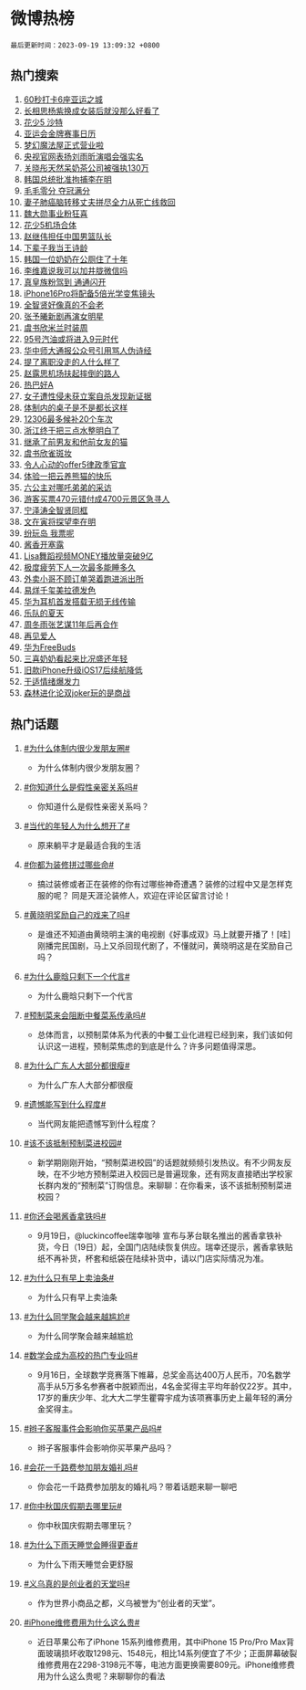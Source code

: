 # 微博热榜

`最后更新时间：2023-09-19 13:09:32 +0800`

## 热门搜索

1. [60秒打卡6座亚运之城](https://m.weibo.cn/search?containerid=100103type%3D1%26t%3D10%26q%3D%2360%E7%A7%92%E6%89%93%E5%8D%A16%E5%BA%A7%E4%BA%9A%E8%BF%90%E4%B9%8B%E5%9F%8E%23&stream_entry_id=51&isnewpage=1&extparam=seat%3D1%26q%3D%252360%25E7%25A7%2592%25E6%2589%2593%25E5%258D%25A16%25E5%25BA%25A7%25E4%25BA%259A%25E8%25BF%2590%25E4%25B9%258B%25E5%259F%258E%2523%26filter_type%3Drealtimehot%26cate%3D10103%26pos%3D0%26dgr%3D0%26stream_entry_id%3D51%26c_type%3D51%26display_time%3D1695100171%26pre_seqid%3D1695100171022027378107)
1. [长相思杨紫换成女装后就没那么好看了](https://m.weibo.cn/search?containerid=100103type%3D1%26t%3D10%26q%3D%E9%95%BF%E7%9B%B8%E6%80%9D%E6%9D%A8%E7%B4%AB%E6%8D%A2%E6%88%90%E5%A5%B3%E8%A3%85%E5%90%8E%E5%B0%B1%E6%B2%A1%E9%82%A3%E4%B9%88%E5%A5%BD%E7%9C%8B%E4%BA%86&stream_entry_id=31&isnewpage=1&extparam=seat%3D1%26band_rank%3D1%26stream_entry_id%3D31%26c_type%3D31%26q%3D%25E9%2595%25BF%25E7%259B%25B8%25E6%2580%259D%25E6%259D%25A8%25E7%25B4%25AB%25E6%258D%25A2%25E6%2588%2590%25E5%25A5%25B3%25E8%25A3%2585%25E5%2590%258E%25E5%25B0%25B1%25E6%25B2%25A1%25E9%2582%25A3%25E4%25B9%2588%25E5%25A5%25BD%25E7%259C%258B%25E4%25BA%2586%26filter_type%3Drealtimehot%26realpos%3D1%26pos%3D0%26dgr%3D0%26cate%3D5001%26flag%3D1%26lcate%3D5001%26display_time%3D1695100171%26pre_seqid%3D1695100171022027378107)
1. [花少5 沙特](https://m.weibo.cn/search?containerid=100103type%3D1%26t%3D10%26q%3D%E8%8A%B1%E5%B0%915+%E6%B2%99%E7%89%B9&stream_entry_id=31&isnewpage=1&extparam=seat%3D1%26band_rank%3D2%26stream_entry_id%3D31%26c_type%3D31%26q%3D%25E8%258A%25B1%25E5%25B0%25915%2520%25E6%25B2%2599%25E7%2589%25B9%26filter_type%3Drealtimehot%26realpos%3D2%26pos%3D1%26dgr%3D0%26cate%3D5001%26flag%3D1%26lcate%3D5001%26display_time%3D1695100171%26pre_seqid%3D1695100171022027378107)
1. [亚运会金牌赛事日历](https://m.weibo.cn/search?containerid=100103type%3D1%26t%3D10%26q%3D%23%E4%BA%9A%E8%BF%90%E4%BC%9A%E9%87%91%E7%89%8C%E8%B5%9B%E4%BA%8B%E6%97%A5%E5%8E%86%23&stream_entry_id=31&isnewpage=1&extparam=seat%3D1%26band_rank%3D3%26stream_entry_id%3D31%26c_type%3D31%26q%3D%2523%25E4%25BA%259A%25E8%25BF%2590%25E4%25BC%259A%25E9%2587%2591%25E7%2589%258C%25E8%25B5%259B%25E4%25BA%258B%25E6%2597%25A5%25E5%258E%2586%2523%26filter_type%3Drealtimehot%26realpos%3D3%26pos%3D2%26dgr%3D0%26cate%3D5001%26flag%3D1%26lcate%3D5001%26display_time%3D1695100171%26pre_seqid%3D1695100171022027378107)
1. [梦幻魔法屋正式营业啦](https://m.weibo.cn/search?containerid=100103type%3D1%26t%3D10%26q%3D%23%E6%A2%A6%E5%B9%BB%E9%AD%94%E6%B3%95%E5%B1%8B%E6%AD%A3%E5%BC%8F%E8%90%A5%E4%B8%9A%E5%95%A6%23&stream_entry_id=31&isnewpage=1&extparam=seat%3D1%26topic_ad%3D1%26band_rank%3D4%26stream_entry_id%3D31%26c_type%3D31%26is_ad_pos%3D1%26filter_type%3Drealtimehot%26cate%3D5001%26pos%3D3%26dgr%3D0%26adid%3D202867%26q%3D%2523%25E6%25A2%25A6%25E5%25B9%25BB%25E9%25AD%2594%25E6%25B3%2595%25E5%25B1%258B%25E6%25AD%25A3%25E5%25BC%258F%25E8%2590%25A5%25E4%25B8%259A%25E5%2595%25A6%2523%26lcate%3D5001%26display_time%3D1695100171%26pre_seqid%3D1695100171022027378107)
1. [央视官网表扬刘雨昕演唱会强实名](https://m.weibo.cn/search?containerid=100103type%3D1%26t%3D10%26q%3D%23%E5%A4%AE%E8%A7%86%E5%AE%98%E7%BD%91%E8%A1%A8%E6%89%AC%E5%88%98%E9%9B%A8%E6%98%95%E6%BC%94%E5%94%B1%E4%BC%9A%E5%BC%BA%E5%AE%9E%E5%90%8D%23&stream_entry_id=31&isnewpage=1&extparam=seat%3D1%26band_rank%3D4%26stream_entry_id%3D31%26c_type%3D31%26q%3D%2523%25E5%25A4%25AE%25E8%25A7%2586%25E5%25AE%2598%25E7%25BD%2591%25E8%25A1%25A8%25E6%2589%25AC%25E5%2588%2598%25E9%259B%25A8%25E6%2598%2595%25E6%25BC%2594%25E5%2594%25B1%25E4%25BC%259A%25E5%25BC%25BA%25E5%25AE%259E%25E5%2590%258D%2523%26filter_type%3Drealtimehot%26realpos%3D4%26pos%3D4%26dgr%3D0%26cate%3D5001%26flag%3D2%26lcate%3D5001%26display_time%3D1695100171%26pre_seqid%3D1695100171022027378107)
1. [关晓彤天然呆奶茶公司被强执130万](https://m.weibo.cn/search?containerid=100103type%3D1%26t%3D10%26q%3D%23%E5%85%B3%E6%99%93%E5%BD%A4%E5%A4%A9%E7%84%B6%E5%91%86%E5%A5%B6%E8%8C%B6%E5%85%AC%E5%8F%B8%E8%A2%AB%E5%BC%BA%E6%89%A7130%E4%B8%87%23&stream_entry_id=31&isnewpage=1&extparam=seat%3D1%26band_rank%3D5%26stream_entry_id%3D31%26c_type%3D31%26q%3D%2523%25E5%2585%25B3%25E6%2599%2593%25E5%25BD%25A4%25E5%25A4%25A9%25E7%2584%25B6%25E5%2591%2586%25E5%25A5%25B6%25E8%258C%25B6%25E5%2585%25AC%25E5%258F%25B8%25E8%25A2%25AB%25E5%25BC%25BA%25E6%2589%25A7130%25E4%25B8%2587%2523%26filter_type%3Drealtimehot%26realpos%3D5%26pos%3D5%26dgr%3D0%26cate%3D5001%26flag%3D1%26lcate%3D5001%26display_time%3D1695100171%26pre_seqid%3D1695100171022027378107)
1. [韩国总统批准拘捕李在明](https://m.weibo.cn/search?containerid=100103type%3D1%26t%3D10%26q%3D%23%E9%9F%A9%E5%9B%BD%E6%80%BB%E7%BB%9F%E6%89%B9%E5%87%86%E6%8B%98%E6%8D%95%E6%9D%8E%E5%9C%A8%E6%98%8E%23&stream_entry_id=31&isnewpage=1&extparam=seat%3D1%26band_rank%3D6%26stream_entry_id%3D31%26c_type%3D31%26q%3D%2523%25E9%259F%25A9%25E5%259B%25BD%25E6%2580%25BB%25E7%25BB%259F%25E6%2589%25B9%25E5%2587%2586%25E6%258B%2598%25E6%258D%2595%25E6%259D%258E%25E5%259C%25A8%25E6%2598%258E%2523%26filter_type%3Drealtimehot%26realpos%3D6%26pos%3D6%26dgr%3D0%26cate%3D5001%26flag%3D16%26lcate%3D5001%26display_time%3D1695100171%26pre_seqid%3D1695100171022027378107)
1. [毛毛零分 夺冠满分](https://m.weibo.cn/search?containerid=100103type%3D1%26t%3D10%26q%3D%23%E6%AF%9B%E6%AF%9B%E9%9B%B6%E5%88%86+%E5%A4%BA%E5%86%A0%E6%BB%A1%E5%88%86%23&stream_entry_id=31&isnewpage=1&extparam=seat%3D1%26topic_ad%3D1%26band_rank%3D7%26stream_entry_id%3D31%26c_type%3D31%26is_ad_pos%3D1%26filter_type%3Drealtimehot%26cate%3D5001%26pos%3D7%26dgr%3D0%26adid%3D204135%26q%3D%2523%25E6%25AF%259B%25E6%25AF%259B%25E9%259B%25B6%25E5%2588%2586%2520%25E5%25A4%25BA%25E5%2586%25A0%25E6%25BB%25A1%25E5%2588%2586%2523%26lcate%3D5001%26display_time%3D1695100171%26pre_seqid%3D1695100171022027378107)
1. [妻子肺癌脑转移丈夫拼尽全力从死亡线救回](https://m.weibo.cn/search?containerid=100103type%3D1%26t%3D10%26q%3D%23%E5%A6%BB%E5%AD%90%E8%82%BA%E7%99%8C%E8%84%91%E8%BD%AC%E7%A7%BB%E4%B8%88%E5%A4%AB%E6%8B%BC%E5%B0%BD%E5%85%A8%E5%8A%9B%E4%BB%8E%E6%AD%BB%E4%BA%A1%E7%BA%BF%E6%95%91%E5%9B%9E%23&stream_entry_id=31&isnewpage=1&extparam=seat%3D1%26band_rank%3D7%26stream_entry_id%3D31%26c_type%3D31%26q%3D%2523%25E5%25A6%25BB%25E5%25AD%2590%25E8%2582%25BA%25E7%2599%258C%25E8%2584%2591%25E8%25BD%25AC%25E7%25A7%25BB%25E4%25B8%2588%25E5%25A4%25AB%25E6%258B%25BC%25E5%25B0%25BD%25E5%2585%25A8%25E5%258A%259B%25E4%25BB%258E%25E6%25AD%25BB%25E4%25BA%25A1%25E7%25BA%25BF%25E6%2595%2591%25E5%259B%259E%2523%26filter_type%3Drealtimehot%26realpos%3D7%26pos%3D8%26dgr%3D0%26cate%3D5001%26flag%3D32768%26lcate%3D5001%26display_time%3D1695100171%26pre_seqid%3D1695100171022027378107)
1. [魏大勋事业粉狂喜](https://m.weibo.cn/search?containerid=100103type%3D1%26t%3D10%26q%3D%23%E9%AD%8F%E5%A4%A7%E5%8B%8B%E4%BA%8B%E4%B8%9A%E7%B2%89%E7%8B%82%E5%96%9C%23&stream_entry_id=31&isnewpage=1&extparam=seat%3D1%26band_rank%3D8%26stream_entry_id%3D31%26c_type%3D31%26q%3D%2523%25E9%25AD%258F%25E5%25A4%25A7%25E5%258B%258B%25E4%25BA%258B%25E4%25B8%259A%25E7%25B2%2589%25E7%258B%2582%25E5%2596%259C%2523%26filter_type%3Drealtimehot%26realpos%3D8%26pos%3D9%26dgr%3D0%26cate%3D5001%26flag%3D1%26lcate%3D5001%26display_time%3D1695100171%26pre_seqid%3D1695100171022027378107)
1. [花少5机场合体](https://m.weibo.cn/search?containerid=100103type%3D1%26t%3D10%26q%3D%23%E8%8A%B1%E5%B0%915%E6%9C%BA%E5%9C%BA%E5%90%88%E4%BD%93%23&stream_entry_id=31&isnewpage=1&extparam=seat%3D1%26band_rank%3D9%26stream_entry_id%3D31%26c_type%3D31%26q%3D%2523%25E8%258A%25B1%25E5%25B0%25915%25E6%259C%25BA%25E5%259C%25BA%25E5%2590%2588%25E4%25BD%2593%2523%26filter_type%3Drealtimehot%26realpos%3D9%26pos%3D10%26dgr%3D0%26cate%3D5001%26flag%3D2%26lcate%3D5001%26display_time%3D1695100171%26pre_seqid%3D1695100171022027378107)
1. [赵继伟担任中国男篮队长](https://m.weibo.cn/search?containerid=100103type%3D1%26t%3D10%26q%3D%23%E8%B5%B5%E7%BB%A7%E4%BC%9F%E6%8B%85%E4%BB%BB%E4%B8%AD%E5%9B%BD%E7%94%B7%E7%AF%AE%E9%98%9F%E9%95%BF%23&stream_entry_id=31&isnewpage=1&extparam=seat%3D1%26band_rank%3D10%26stream_entry_id%3D31%26c_type%3D31%26q%3D%2523%25E8%25B5%25B5%25E7%25BB%25A7%25E4%25BC%259F%25E6%258B%2585%25E4%25BB%25BB%25E4%25B8%25AD%25E5%259B%25BD%25E7%2594%25B7%25E7%25AF%25AE%25E9%2598%259F%25E9%2595%25BF%2523%26filter_type%3Drealtimehot%26realpos%3D10%26pos%3D11%26dgr%3D0%26cate%3D5001%26flag%3D1%26lcate%3D5001%26display_time%3D1695100171%26pre_seqid%3D1695100171022027378107)
1. [下辈子我当王诗龄](https://m.weibo.cn/search?containerid=100103type%3D1%26t%3D10%26q%3D%23%E4%B8%8B%E8%BE%88%E5%AD%90%E6%88%91%E5%BD%93%E7%8E%8B%E8%AF%97%E9%BE%84%23&stream_entry_id=31&isnewpage=1&extparam=seat%3D1%26band_rank%3D11%26stream_entry_id%3D31%26c_type%3D31%26q%3D%2523%25E4%25B8%258B%25E8%25BE%2588%25E5%25AD%2590%25E6%2588%2591%25E5%25BD%2593%25E7%258E%258B%25E8%25AF%2597%25E9%25BE%2584%2523%26filter_type%3Drealtimehot%26realpos%3D11%26pos%3D12%26dgr%3D0%26cate%3D5001%26flag%3D0%26lcate%3D5001%26display_time%3D1695100171%26pre_seqid%3D1695100171022027378107)
1. [韩国一位奶奶在公厕住了十年](https://m.weibo.cn/search?containerid=100103type%3D1%26t%3D10%26q%3D%E9%9F%A9%E5%9B%BD%E4%B8%80%E4%BD%8D%E5%A5%B6%E5%A5%B6%E5%9C%A8%E5%85%AC%E5%8E%95%E4%BD%8F%E4%BA%86%E5%8D%81%E5%B9%B4&stream_entry_id=31&isnewpage=1&extparam=seat%3D1%26band_rank%3D12%26stream_entry_id%3D31%26c_type%3D31%26q%3D%25E9%259F%25A9%25E5%259B%25BD%25E4%25B8%2580%25E4%25BD%258D%25E5%25A5%25B6%25E5%25A5%25B6%25E5%259C%25A8%25E5%2585%25AC%25E5%258E%2595%25E4%25BD%258F%25E4%25BA%2586%25E5%258D%2581%25E5%25B9%25B4%26filter_type%3Drealtimehot%26realpos%3D12%26pos%3D13%26dgr%3D0%26cate%3D5001%26flag%3D1%26lcate%3D5001%26display_time%3D1695100171%26pre_seqid%3D1695100171022027378107)
1. [李维嘉说我可以加井胧微信吗](https://m.weibo.cn/search?containerid=100103type%3D1%26t%3D10%26q%3D%23%E6%9D%8E%E7%BB%B4%E5%98%89%E8%AF%B4%E6%88%91%E5%8F%AF%E4%BB%A5%E5%8A%A0%E4%BA%95%E8%83%A7%E5%BE%AE%E4%BF%A1%E5%90%97%23&stream_entry_id=31&isnewpage=1&extparam=seat%3D1%26band_rank%3D13%26stream_entry_id%3D31%26c_type%3D31%26q%3D%2523%25E6%259D%258E%25E7%25BB%25B4%25E5%2598%2589%25E8%25AF%25B4%25E6%2588%2591%25E5%258F%25AF%25E4%25BB%25A5%25E5%258A%25A0%25E4%25BA%2595%25E8%2583%25A7%25E5%25BE%25AE%25E4%25BF%25A1%25E5%2590%2597%2523%26filter_type%3Drealtimehot%26realpos%3D13%26pos%3D14%26dgr%3D0%26cate%3D5001%26flag%3D1%26lcate%3D5001%26display_time%3D1695100171%26pre_seqid%3D1695100171022027378107)
1. [真皇族粉驾到 通通闪开](https://m.weibo.cn/search?containerid=100103type%3D1%26t%3D10%26q%3D%E7%9C%9F%E7%9A%87%E6%97%8F%E7%B2%89%E9%A9%BE%E5%88%B0+%E9%80%9A%E9%80%9A%E9%97%AA%E5%BC%80&stream_entry_id=31&isnewpage=1&extparam=seat%3D1%26band_rank%3D14%26stream_entry_id%3D31%26c_type%3D31%26q%3D%25E7%259C%259F%25E7%259A%2587%25E6%2597%258F%25E7%25B2%2589%25E9%25A9%25BE%25E5%2588%25B0%2520%25E9%2580%259A%25E9%2580%259A%25E9%2597%25AA%25E5%25BC%2580%26filter_type%3Drealtimehot%26realpos%3D14%26pos%3D15%26dgr%3D0%26cate%3D5001%26flag%3D1%26lcate%3D5001%26display_time%3D1695100171%26pre_seqid%3D1695100171022027378107)
1. [iPhone16Pro将配备5倍光学变焦镜头](https://m.weibo.cn/search?containerid=100103type%3D1%26t%3D10%26q%3D%23iPhone16Pro%E5%B0%86%E9%85%8D%E5%A4%875%E5%80%8D%E5%85%89%E5%AD%A6%E5%8F%98%E7%84%A6%E9%95%9C%E5%A4%B4%23&stream_entry_id=31&isnewpage=1&extparam=seat%3D1%26band_rank%3D15%26stream_entry_id%3D31%26c_type%3D31%26q%3D%2523iPhone16Pro%25E5%25B0%2586%25E9%2585%258D%25E5%25A4%25875%25E5%2580%258D%25E5%2585%2589%25E5%25AD%25A6%25E5%258F%2598%25E7%2584%25A6%25E9%2595%259C%25E5%25A4%25B4%2523%26filter_type%3Drealtimehot%26realpos%3D15%26pos%3D16%26dgr%3D0%26cate%3D5001%26flag%3D0%26lcate%3D5001%26display_time%3D1695100171%26pre_seqid%3D1695100171022027378107)
1. [全智贤好像真的不会老](https://m.weibo.cn/search?containerid=100103type%3D1%26t%3D10%26q%3D%E5%85%A8%E6%99%BA%E8%B4%A4%E5%A5%BD%E5%83%8F%E7%9C%9F%E7%9A%84%E4%B8%8D%E4%BC%9A%E8%80%81&stream_entry_id=31&isnewpage=1&extparam=seat%3D1%26band_rank%3D16%26stream_entry_id%3D31%26c_type%3D31%26q%3D%25E5%2585%25A8%25E6%2599%25BA%25E8%25B4%25A4%25E5%25A5%25BD%25E5%2583%258F%25E7%259C%259F%25E7%259A%2584%25E4%25B8%258D%25E4%25BC%259A%25E8%2580%2581%26filter_type%3Drealtimehot%26realpos%3D16%26pos%3D17%26dgr%3D0%26cate%3D5001%26flag%3D1%26lcate%3D5001%26display_time%3D1695100171%26pre_seqid%3D1695100171022027378107)
1. [张予曦新剧再演女明星](https://m.weibo.cn/search?containerid=100103type%3D1%26t%3D10%26q%3D%23%E5%BC%A0%E4%BA%88%E6%9B%A6%E6%96%B0%E5%89%A7%E5%86%8D%E6%BC%94%E5%A5%B3%E6%98%8E%E6%98%9F%23&stream_entry_id=31&isnewpage=1&extparam=seat%3D1%26band_rank%3D17%26stream_entry_id%3D31%26c_type%3D31%26q%3D%2523%25E5%25BC%25A0%25E4%25BA%2588%25E6%259B%25A6%25E6%2596%25B0%25E5%2589%25A7%25E5%2586%258D%25E6%25BC%2594%25E5%25A5%25B3%25E6%2598%258E%25E6%2598%259F%2523%26filter_type%3Drealtimehot%26realpos%3D17%26pos%3D18%26dgr%3D0%26cate%3D5001%26flag%3D1%26lcate%3D5001%26display_time%3D1695100171%26pre_seqid%3D1695100171022027378107)
1. [虞书欣米兰时装周](https://m.weibo.cn/search?containerid=100103type%3D1%26t%3D10%26q%3D%23%E8%99%9E%E4%B9%A6%E6%AC%A3%E7%B1%B3%E5%85%B0%E6%97%B6%E8%A3%85%E5%91%A8%23&stream_entry_id=31&isnewpage=1&extparam=seat%3D1%26band_rank%3D18%26stream_entry_id%3D31%26c_type%3D31%26q%3D%2523%25E8%2599%259E%25E4%25B9%25A6%25E6%25AC%25A3%25E7%25B1%25B3%25E5%2585%25B0%25E6%2597%25B6%25E8%25A3%2585%25E5%2591%25A8%2523%26filter_type%3Drealtimehot%26realpos%3D18%26pos%3D19%26dgr%3D0%26cate%3D5001%26flag%3D1%26lcate%3D5001%26display_time%3D1695100171%26pre_seqid%3D1695100171022027378107)
1. [95号汽油或将进入9元时代](https://m.weibo.cn/search?containerid=100103type%3D1%26t%3D10%26q%3D%2395%E5%8F%B7%E6%B1%BD%E6%B2%B9%E6%88%96%E5%B0%86%E8%BF%9B%E5%85%A59%E5%85%83%E6%97%B6%E4%BB%A3%23&stream_entry_id=31&isnewpage=1&extparam=seat%3D1%26band_rank%3D19%26stream_entry_id%3D31%26c_type%3D31%26q%3D%252395%25E5%258F%25B7%25E6%25B1%25BD%25E6%25B2%25B9%25E6%2588%2596%25E5%25B0%2586%25E8%25BF%259B%25E5%2585%25A59%25E5%2585%2583%25E6%2597%25B6%25E4%25BB%25A3%2523%26filter_type%3Drealtimehot%26realpos%3D19%26pos%3D20%26dgr%3D0%26cate%3D5001%26flag%3D0%26lcate%3D5001%26display_time%3D1695100171%26pre_seqid%3D1695100171022027378107)
1. [华中师大通报公众号引用骂人伪诗经](https://m.weibo.cn/search?containerid=100103type%3D1%26t%3D10%26q%3D%23%E5%8D%8E%E4%B8%AD%E5%B8%88%E5%A4%A7%E9%80%9A%E6%8A%A5%E5%85%AC%E4%BC%97%E5%8F%B7%E5%BC%95%E7%94%A8%E9%AA%82%E4%BA%BA%E4%BC%AA%E8%AF%97%E7%BB%8F%23&stream_entry_id=31&isnewpage=1&extparam=seat%3D1%26band_rank%3D20%26stream_entry_id%3D31%26c_type%3D31%26q%3D%2523%25E5%258D%258E%25E4%25B8%25AD%25E5%25B8%2588%25E5%25A4%25A7%25E9%2580%259A%25E6%258A%25A5%25E5%2585%25AC%25E4%25BC%2597%25E5%258F%25B7%25E5%25BC%2595%25E7%2594%25A8%25E9%25AA%2582%25E4%25BA%25BA%25E4%25BC%25AA%25E8%25AF%2597%25E7%25BB%258F%2523%26filter_type%3Drealtimehot%26realpos%3D20%26pos%3D21%26dgr%3D0%26cate%3D5001%26flag%3D1%26lcate%3D5001%26display_time%3D1695100171%26pre_seqid%3D1695100171022027378107)
1. [提了离职没走的人什么样了](https://m.weibo.cn/search?containerid=100103type%3D1%26t%3D10%26q%3D%23%E6%8F%90%E4%BA%86%E7%A6%BB%E8%81%8C%E6%B2%A1%E8%B5%B0%E7%9A%84%E4%BA%BA%E4%BB%80%E4%B9%88%E6%A0%B7%E4%BA%86%23&stream_entry_id=31&isnewpage=1&extparam=seat%3D1%26band_rank%3D21%26stream_entry_id%3D31%26c_type%3D31%26q%3D%2523%25E6%258F%2590%25E4%25BA%2586%25E7%25A6%25BB%25E8%2581%258C%25E6%25B2%25A1%25E8%25B5%25B0%25E7%259A%2584%25E4%25BA%25BA%25E4%25BB%2580%25E4%25B9%2588%25E6%25A0%25B7%25E4%25BA%2586%2523%26filter_type%3Drealtimehot%26realpos%3D21%26pos%3D22%26dgr%3D0%26cate%3D5001%26flag%3D0%26lcate%3D5001%26display_time%3D1695100171%26pre_seqid%3D1695100171022027378107)
1. [赵露思机场扶起摔倒的路人](https://m.weibo.cn/search?containerid=100103type%3D1%26t%3D10%26q%3D%23%E8%B5%B5%E9%9C%B2%E6%80%9D%E6%9C%BA%E5%9C%BA%E6%89%B6%E8%B5%B7%E6%91%94%E5%80%92%E7%9A%84%E8%B7%AF%E4%BA%BA%23&stream_entry_id=31&isnewpage=1&extparam=seat%3D1%26band_rank%3D22%26stream_entry_id%3D31%26c_type%3D31%26q%3D%2523%25E8%25B5%25B5%25E9%259C%25B2%25E6%2580%259D%25E6%259C%25BA%25E5%259C%25BA%25E6%2589%25B6%25E8%25B5%25B7%25E6%2591%2594%25E5%2580%2592%25E7%259A%2584%25E8%25B7%25AF%25E4%25BA%25BA%2523%26filter_type%3Drealtimehot%26realpos%3D22%26pos%3D23%26dgr%3D0%26cate%3D5001%26flag%3D0%26lcate%3D5001%26display_time%3D1695100171%26pre_seqid%3D1695100171022027378107)
1. [热巴好A](https://m.weibo.cn/search?containerid=100103type%3D1%26t%3D10%26q%3D%E7%83%AD%E5%B7%B4%E5%A5%BDA&stream_entry_id=31&isnewpage=1&extparam=seat%3D1%26band_rank%3D23%26stream_entry_id%3D31%26c_type%3D31%26q%3D%25E7%2583%25AD%25E5%25B7%25B4%25E5%25A5%25BDA%26filter_type%3Drealtimehot%26realpos%3D23%26pos%3D24%26dgr%3D0%26cate%3D5001%26flag%3D0%26lcate%3D5001%26display_time%3D1695100171%26pre_seqid%3D1695100171022027378107)
1. [女子遭性侵未获立案自杀发现新证据](https://m.weibo.cn/search?containerid=100103type%3D1%26t%3D10%26q%3D%23%E5%A5%B3%E5%AD%90%E9%81%AD%E6%80%A7%E4%BE%B5%E6%9C%AA%E8%8E%B7%E7%AB%8B%E6%A1%88%E8%87%AA%E6%9D%80%E5%8F%91%E7%8E%B0%E6%96%B0%E8%AF%81%E6%8D%AE%23&stream_entry_id=31&isnewpage=1&extparam=seat%3D1%26band_rank%3D24%26stream_entry_id%3D31%26c_type%3D31%26q%3D%2523%25E5%25A5%25B3%25E5%25AD%2590%25E9%2581%25AD%25E6%2580%25A7%25E4%25BE%25B5%25E6%259C%25AA%25E8%258E%25B7%25E7%25AB%258B%25E6%25A1%2588%25E8%2587%25AA%25E6%259D%2580%25E5%258F%2591%25E7%258E%25B0%25E6%2596%25B0%25E8%25AF%2581%25E6%258D%25AE%2523%26filter_type%3Drealtimehot%26realpos%3D24%26pos%3D25%26dgr%3D0%26cate%3D5001%26flag%3D0%26lcate%3D5001%26display_time%3D1695100171%26pre_seqid%3D1695100171022027378107)
1. [体制内的桌子是不是都长这样](https://m.weibo.cn/search?containerid=100103type%3D1%26t%3D10%26q%3D%23%E4%BD%93%E5%88%B6%E5%86%85%E7%9A%84%E6%A1%8C%E5%AD%90%E6%98%AF%E4%B8%8D%E6%98%AF%E9%83%BD%E9%95%BF%E8%BF%99%E6%A0%B7%23&stream_entry_id=31&isnewpage=1&extparam=seat%3D1%26band_rank%3D25%26stream_entry_id%3D31%26c_type%3D31%26q%3D%2523%25E4%25BD%2593%25E5%2588%25B6%25E5%2586%2585%25E7%259A%2584%25E6%25A1%258C%25E5%25AD%2590%25E6%2598%25AF%25E4%25B8%258D%25E6%2598%25AF%25E9%2583%25BD%25E9%2595%25BF%25E8%25BF%2599%25E6%25A0%25B7%2523%26filter_type%3Drealtimehot%26realpos%3D25%26pos%3D26%26dgr%3D0%26cate%3D5001%26flag%3D0%26lcate%3D5001%26display_time%3D1695100171%26pre_seqid%3D1695100171022027378107)
1. [12306最多候补20个车次](https://m.weibo.cn/search?containerid=100103type%3D1%26t%3D10%26q%3D%2312306%E6%9C%80%E5%A4%9A%E5%80%99%E8%A1%A520%E4%B8%AA%E8%BD%A6%E6%AC%A1%23&stream_entry_id=31&isnewpage=1&extparam=seat%3D1%26band_rank%3D26%26stream_entry_id%3D31%26c_type%3D31%26q%3D%252312306%25E6%259C%2580%25E5%25A4%259A%25E5%2580%2599%25E8%25A1%25A520%25E4%25B8%25AA%25E8%25BD%25A6%25E6%25AC%25A1%2523%26filter_type%3Drealtimehot%26realpos%3D26%26pos%3D27%26dgr%3D0%26cate%3D5001%26flag%3D0%26lcate%3D5001%26display_time%3D1695100171%26pre_seqid%3D1695100171022027378107)
1. [浙江终于把三点水整明白了](https://m.weibo.cn/search?containerid=100103type%3D1%26t%3D10%26q%3D%23%E6%B5%99%E6%B1%9F%E7%BB%88%E4%BA%8E%E6%8A%8A%E4%B8%89%E7%82%B9%E6%B0%B4%E6%95%B4%E6%98%8E%E7%99%BD%E4%BA%86%23&stream_entry_id=31&isnewpage=1&extparam=seat%3D1%26band_rank%3D27%26stream_entry_id%3D31%26c_type%3D31%26q%3D%2523%25E6%25B5%2599%25E6%25B1%259F%25E7%25BB%2588%25E4%25BA%258E%25E6%258A%258A%25E4%25B8%2589%25E7%2582%25B9%25E6%25B0%25B4%25E6%2595%25B4%25E6%2598%258E%25E7%2599%25BD%25E4%25BA%2586%2523%26filter_type%3Drealtimehot%26realpos%3D27%26pos%3D28%26dgr%3D0%26cate%3D5001%26flag%3D1%26lcate%3D5001%26display_time%3D1695100171%26pre_seqid%3D1695100171022027378107)
1. [继承了前男友和他前女友的猫](https://m.weibo.cn/search?containerid=100103type%3D1%26t%3D10%26q%3D%E7%BB%A7%E6%89%BF%E4%BA%86%E5%89%8D%E7%94%B7%E5%8F%8B%E5%92%8C%E4%BB%96%E5%89%8D%E5%A5%B3%E5%8F%8B%E7%9A%84%E7%8C%AB&stream_entry_id=31&isnewpage=1&extparam=seat%3D1%26band_rank%3D28%26stream_entry_id%3D31%26c_type%3D31%26q%3D%25E7%25BB%25A7%25E6%2589%25BF%25E4%25BA%2586%25E5%2589%258D%25E7%2594%25B7%25E5%258F%258B%25E5%2592%258C%25E4%25BB%2596%25E5%2589%258D%25E5%25A5%25B3%25E5%258F%258B%25E7%259A%2584%25E7%258C%25AB%26filter_type%3Drealtimehot%26realpos%3D28%26pos%3D29%26dgr%3D0%26cate%3D5001%26flag%3D1%26lcate%3D5001%26display_time%3D1695100171%26pre_seqid%3D1695100171022027378107)
1. [虞书欣雀斑妆](https://m.weibo.cn/search?containerid=100103type%3D1%26t%3D10%26q%3D%23%E8%99%9E%E4%B9%A6%E6%AC%A3%E9%9B%80%E6%96%91%E5%A6%86%23&stream_entry_id=31&isnewpage=1&extparam=seat%3D1%26band_rank%3D29%26stream_entry_id%3D31%26c_type%3D31%26q%3D%2523%25E8%2599%259E%25E4%25B9%25A6%25E6%25AC%25A3%25E9%259B%2580%25E6%2596%2591%25E5%25A6%2586%2523%26filter_type%3Drealtimehot%26realpos%3D29%26pos%3D30%26dgr%3D0%26cate%3D5001%26flag%3D1%26lcate%3D5001%26display_time%3D1695100171%26pre_seqid%3D1695100171022027378107)
1. [令人心动的offer5律政季官宣](https://m.weibo.cn/search?containerid=100103type%3D1%26t%3D10%26q%3D%23%E4%BB%A4%E4%BA%BA%E5%BF%83%E5%8A%A8%E7%9A%84offer5%E5%BE%8B%E6%94%BF%E5%AD%A3%E5%AE%98%E5%AE%A3%23&stream_entry_id=31&isnewpage=1&extparam=seat%3D1%26band_rank%3D30%26stream_entry_id%3D31%26c_type%3D31%26q%3D%2523%25E4%25BB%25A4%25E4%25BA%25BA%25E5%25BF%2583%25E5%258A%25A8%25E7%259A%2584offer5%25E5%25BE%258B%25E6%2594%25BF%25E5%25AD%25A3%25E5%25AE%2598%25E5%25AE%25A3%2523%26filter_type%3Drealtimehot%26realpos%3D30%26pos%3D31%26dgr%3D0%26cate%3D5001%26flag%3D1%26lcate%3D5001%26display_time%3D1695100171%26pre_seqid%3D1695100171022027378107)
1. [体验一把云养熊猫的快乐](https://m.weibo.cn/search?containerid=100103type%3D1%26t%3D10%26q%3D%23%E4%BD%93%E9%AA%8C%E4%B8%80%E6%8A%8A%E4%BA%91%E5%85%BB%E7%86%8A%E7%8C%AB%E7%9A%84%E5%BF%AB%E4%B9%90%23&stream_entry_id=31&isnewpage=1&extparam=seat%3D1%26band_rank%3D31%26stream_entry_id%3D31%26dgr%3D0%26c_type%3D31%26q%3D%2523%25E4%25BD%2593%25E9%25AA%258C%25E4%25B8%2580%25E6%258A%258A%25E4%25BA%2591%25E5%2585%25BB%25E7%2586%258A%25E7%258C%25AB%25E7%259A%2584%25E5%25BF%25AB%25E4%25B9%2590%2523%26filter_type%3Drealtimehot%26realpos%3D31%26pos%3D32%26adid%3D203998%26cate%3D5001%26flag%3D0%26lcate%3D5001%26display_time%3D1695100171%26pre_seqid%3D1695100171022027378107)
1. [六公主对哪吒弟弟的采访](https://m.weibo.cn/search?containerid=100103type%3D1%26t%3D10%26q%3D%E5%85%AD%E5%85%AC%E4%B8%BB%E5%AF%B9%E5%93%AA%E5%90%92%E5%BC%9F%E5%BC%9F%E7%9A%84%E9%87%87%E8%AE%BF&stream_entry_id=31&isnewpage=1&extparam=seat%3D1%26band_rank%3D32%26stream_entry_id%3D31%26c_type%3D31%26q%3D%25E5%2585%25AD%25E5%2585%25AC%25E4%25B8%25BB%25E5%25AF%25B9%25E5%2593%25AA%25E5%2590%2592%25E5%25BC%259F%25E5%25BC%259F%25E7%259A%2584%25E9%2587%2587%25E8%25AE%25BF%26filter_type%3Drealtimehot%26realpos%3D32%26pos%3D33%26dgr%3D0%26cate%3D5001%26flag%3D1%26lcate%3D5001%26display_time%3D1695100171%26pre_seqid%3D1695100171022027378107)
1. [游客买票470元错付成4700元景区急寻人](https://m.weibo.cn/search?containerid=100103type%3D1%26t%3D10%26q%3D%23%E6%B8%B8%E5%AE%A2%E4%B9%B0%E7%A5%A8470%E5%85%83%E9%94%99%E4%BB%98%E6%88%904700%E5%85%83%E6%99%AF%E5%8C%BA%E6%80%A5%E5%AF%BB%E4%BA%BA%23&stream_entry_id=31&isnewpage=1&extparam=seat%3D1%26band_rank%3D33%26stream_entry_id%3D31%26c_type%3D31%26q%3D%2523%25E6%25B8%25B8%25E5%25AE%25A2%25E4%25B9%25B0%25E7%25A5%25A8470%25E5%2585%2583%25E9%2594%2599%25E4%25BB%2598%25E6%2588%25904700%25E5%2585%2583%25E6%2599%25AF%25E5%258C%25BA%25E6%2580%25A5%25E5%25AF%25BB%25E4%25BA%25BA%2523%26filter_type%3Drealtimehot%26realpos%3D33%26pos%3D34%26dgr%3D0%26cate%3D5001%26flag%3D32768%26lcate%3D5001%26display_time%3D1695100171%26pre_seqid%3D1695100171022027378107)
1. [宁泽涛全智贤同框](https://m.weibo.cn/search?containerid=100103type%3D1%26t%3D10%26q%3D%23%E5%AE%81%E6%B3%BD%E6%B6%9B%E5%85%A8%E6%99%BA%E8%B4%A4%E5%90%8C%E6%A1%86%23&stream_entry_id=31&isnewpage=1&extparam=seat%3D1%26band_rank%3D34%26stream_entry_id%3D31%26c_type%3D31%26q%3D%2523%25E5%25AE%2581%25E6%25B3%25BD%25E6%25B6%259B%25E5%2585%25A8%25E6%2599%25BA%25E8%25B4%25A4%25E5%2590%258C%25E6%25A1%2586%2523%26filter_type%3Drealtimehot%26realpos%3D34%26pos%3D35%26dgr%3D0%26cate%3D5001%26flag%3D0%26lcate%3D5001%26display_time%3D1695100171%26pre_seqid%3D1695100171022027378107)
1. [文在寅将探望李在明](https://m.weibo.cn/search?containerid=100103type%3D1%26t%3D10%26q%3D%23%E6%96%87%E5%9C%A8%E5%AF%85%E5%B0%86%E6%8E%A2%E6%9C%9B%E6%9D%8E%E5%9C%A8%E6%98%8E%23&stream_entry_id=31&isnewpage=1&extparam=seat%3D1%26band_rank%3D35%26stream_entry_id%3D31%26c_type%3D31%26q%3D%2523%25E6%2596%2587%25E5%259C%25A8%25E5%25AF%2585%25E5%25B0%2586%25E6%258E%25A2%25E6%259C%259B%25E6%259D%258E%25E5%259C%25A8%25E6%2598%258E%2523%26filter_type%3Drealtimehot%26realpos%3D35%26pos%3D36%26dgr%3D0%26cate%3D5001%26flag%3D1%26lcate%3D5001%26display_time%3D1695100171%26pre_seqid%3D1695100171022027378107)
1. [纷玩岛 我票呢](https://m.weibo.cn/search?containerid=100103type%3D1%26t%3D10%26q%3D%E7%BA%B7%E7%8E%A9%E5%B2%9B+%E6%88%91%E7%A5%A8%E5%91%A2&stream_entry_id=31&isnewpage=1&extparam=seat%3D1%26band_rank%3D36%26stream_entry_id%3D31%26c_type%3D31%26q%3D%25E7%25BA%25B7%25E7%258E%25A9%25E5%25B2%259B%2520%25E6%2588%2591%25E7%25A5%25A8%25E5%2591%25A2%26filter_type%3Drealtimehot%26realpos%3D36%26pos%3D37%26dgr%3D0%26cate%3D5001%26flag%3D1%26lcate%3D5001%26display_time%3D1695100171%26pre_seqid%3D1695100171022027378107)
1. [酱香开塞露](https://m.weibo.cn/search?containerid=100103type%3D1%26t%3D10%26q%3D%23%E9%85%B1%E9%A6%99%E5%BC%80%E5%A1%9E%E9%9C%B2%23&stream_entry_id=31&isnewpage=1&extparam=seat%3D1%26band_rank%3D37%26stream_entry_id%3D31%26c_type%3D31%26q%3D%2523%25E9%2585%25B1%25E9%25A6%2599%25E5%25BC%2580%25E5%25A1%259E%25E9%259C%25B2%2523%26filter_type%3Drealtimehot%26realpos%3D37%26pos%3D38%26dgr%3D0%26cate%3D5001%26flag%3D0%26lcate%3D5001%26display_time%3D1695100171%26pre_seqid%3D1695100171022027378107)
1. [Lisa舞蹈视频MONEY播放量突破9亿](https://m.weibo.cn/search?containerid=100103type%3D1%26t%3D10%26q%3D%23Lisa%E8%88%9E%E8%B9%88%E8%A7%86%E9%A2%91MONEY%E6%92%AD%E6%94%BE%E9%87%8F%E7%AA%81%E7%A0%B49%E4%BA%BF%23&stream_entry_id=31&isnewpage=1&extparam=seat%3D1%26band_rank%3D38%26stream_entry_id%3D31%26c_type%3D31%26q%3D%2523Lisa%25E8%2588%259E%25E8%25B9%2588%25E8%25A7%2586%25E9%25A2%2591MONEY%25E6%2592%25AD%25E6%2594%25BE%25E9%2587%258F%25E7%25AA%2581%25E7%25A0%25B49%25E4%25BA%25BF%2523%26filter_type%3Drealtimehot%26realpos%3D38%26pos%3D39%26dgr%3D0%26cate%3D5001%26flag%3D0%26lcate%3D5001%26display_time%3D1695100171%26pre_seqid%3D1695100171022027378107)
1. [极度疲劳下人一次最多能睡多久](https://m.weibo.cn/search?containerid=100103type%3D1%26t%3D10%26q%3D%E6%9E%81%E5%BA%A6%E7%96%B2%E5%8A%B3%E4%B8%8B%E4%BA%BA%E4%B8%80%E6%AC%A1%E6%9C%80%E5%A4%9A%E8%83%BD%E7%9D%A1%E5%A4%9A%E4%B9%85&stream_entry_id=31&isnewpage=1&extparam=seat%3D1%26band_rank%3D39%26stream_entry_id%3D31%26c_type%3D31%26q%3D%25E6%259E%2581%25E5%25BA%25A6%25E7%2596%25B2%25E5%258A%25B3%25E4%25B8%258B%25E4%25BA%25BA%25E4%25B8%2580%25E6%25AC%25A1%25E6%259C%2580%25E5%25A4%259A%25E8%2583%25BD%25E7%259D%25A1%25E5%25A4%259A%25E4%25B9%2585%26filter_type%3Drealtimehot%26realpos%3D39%26pos%3D40%26dgr%3D0%26cate%3D5001%26flag%3D0%26lcate%3D5001%26display_time%3D1695100171%26pre_seqid%3D1695100171022027378107)
1. [外卖小哥不顾订单哭着跑进派出所](https://m.weibo.cn/search?containerid=100103type%3D1%26t%3D10%26q%3D%23%E5%A4%96%E5%8D%96%E5%B0%8F%E5%93%A5%E4%B8%8D%E9%A1%BE%E8%AE%A2%E5%8D%95%E5%93%AD%E7%9D%80%E8%B7%91%E8%BF%9B%E6%B4%BE%E5%87%BA%E6%89%80%23&stream_entry_id=31&isnewpage=1&extparam=seat%3D1%26band_rank%3D40%26stream_entry_id%3D31%26c_type%3D31%26q%3D%2523%25E5%25A4%2596%25E5%258D%2596%25E5%25B0%258F%25E5%2593%25A5%25E4%25B8%258D%25E9%25A1%25BE%25E8%25AE%25A2%25E5%258D%2595%25E5%2593%25AD%25E7%259D%2580%25E8%25B7%2591%25E8%25BF%259B%25E6%25B4%25BE%25E5%2587%25BA%25E6%2589%2580%2523%26filter_type%3Drealtimehot%26realpos%3D40%26pos%3D41%26dgr%3D0%26cate%3D5001%26flag%3D1%26lcate%3D5001%26display_time%3D1695100171%26pre_seqid%3D1695100171022027378107)
1. [易烊千玺美拉德发色](https://m.weibo.cn/search?containerid=100103type%3D1%26t%3D10%26q%3D%23%E6%98%93%E7%83%8A%E5%8D%83%E7%8E%BA%E7%BE%8E%E6%8B%89%E5%BE%B7%E5%8F%91%E8%89%B2%23&stream_entry_id=31&isnewpage=1&extparam=seat%3D1%26band_rank%3D41%26stream_entry_id%3D31%26c_type%3D31%26q%3D%2523%25E6%2598%2593%25E7%2583%258A%25E5%258D%2583%25E7%258E%25BA%25E7%25BE%258E%25E6%258B%2589%25E5%25BE%25B7%25E5%258F%2591%25E8%2589%25B2%2523%26filter_type%3Drealtimehot%26realpos%3D41%26pos%3D42%26dgr%3D0%26cate%3D5001%26flag%3D0%26lcate%3D5001%26display_time%3D1695100171%26pre_seqid%3D1695100171022027378107)
1. [华为耳机首发搭载无损无线传输](https://m.weibo.cn/search?containerid=100103type%3D1%26t%3D10%26q%3D%23%E5%8D%8E%E4%B8%BA%E8%80%B3%E6%9C%BA%E9%A6%96%E5%8F%91%E6%90%AD%E8%BD%BD%E6%97%A0%E6%8D%9F%E6%97%A0%E7%BA%BF%E4%BC%A0%E8%BE%93%23&stream_entry_id=31&isnewpage=1&extparam=seat%3D1%26band_rank%3D42%26stream_entry_id%3D31%26c_type%3D31%26q%3D%2523%25E5%258D%258E%25E4%25B8%25BA%25E8%2580%25B3%25E6%259C%25BA%25E9%25A6%2596%25E5%258F%2591%25E6%2590%25AD%25E8%25BD%25BD%25E6%2597%25A0%25E6%258D%259F%25E6%2597%25A0%25E7%25BA%25BF%25E4%25BC%25A0%25E8%25BE%2593%2523%26filter_type%3Drealtimehot%26realpos%3D42%26pos%3D43%26dgr%3D0%26cate%3D5001%26flag%3D1%26lcate%3D5001%26display_time%3D1695100171%26pre_seqid%3D1695100171022027378107)
1. [乐队的夏天](https://m.weibo.cn/search?containerid=100103type%3D1%26t%3D10%26q%3D%E4%B9%90%E9%98%9F%E7%9A%84%E5%A4%8F%E5%A4%A9&stream_entry_id=31&isnewpage=1&extparam=seat%3D1%26band_rank%3D43%26stream_entry_id%3D31%26c_type%3D31%26q%3D%25E4%25B9%2590%25E9%2598%259F%25E7%259A%2584%25E5%25A4%258F%25E5%25A4%25A9%26filter_type%3Drealtimehot%26realpos%3D43%26pos%3D44%26dgr%3D0%26cate%3D5001%26flag%3D1%26lcate%3D5001%26display_time%3D1695100171%26pre_seqid%3D1695100171022027378107)
1. [周冬雨张艺谋11年后再合作](https://m.weibo.cn/search?containerid=100103type%3D1%26t%3D10%26q%3D%23%E5%91%A8%E5%86%AC%E9%9B%A8%E5%BC%A0%E8%89%BA%E8%B0%8B11%E5%B9%B4%E5%90%8E%E5%86%8D%E5%90%88%E4%BD%9C%23&stream_entry_id=31&isnewpage=1&extparam=seat%3D1%26band_rank%3D44%26stream_entry_id%3D31%26c_type%3D31%26q%3D%2523%25E5%2591%25A8%25E5%2586%25AC%25E9%259B%25A8%25E5%25BC%25A0%25E8%2589%25BA%25E8%25B0%258B11%25E5%25B9%25B4%25E5%2590%258E%25E5%2586%258D%25E5%2590%2588%25E4%25BD%259C%2523%26filter_type%3Drealtimehot%26realpos%3D44%26pos%3D45%26dgr%3D0%26cate%3D5001%26flag%3D1%26lcate%3D5001%26display_time%3D1695100171%26pre_seqid%3D1695100171022027378107)
1. [再见爱人](https://m.weibo.cn/search?containerid=100103type%3D1%26t%3D10%26q%3D%E5%86%8D%E8%A7%81%E7%88%B1%E4%BA%BA&stream_entry_id=31&isnewpage=1&extparam=seat%3D1%26band_rank%3D45%26stream_entry_id%3D31%26c_type%3D31%26q%3D%25E5%2586%258D%25E8%25A7%2581%25E7%2588%25B1%25E4%25BA%25BA%26filter_type%3Drealtimehot%26realpos%3D45%26pos%3D46%26dgr%3D0%26cate%3D5001%26flag%3D1%26lcate%3D5001%26display_time%3D1695100171%26pre_seqid%3D1695100171022027378107)
1. [华为FreeBuds](https://m.weibo.cn/search?containerid=100103type%3D1%26t%3D10%26q%3D%23%E5%8D%8E%E4%B8%BAFreeBuds%23&stream_entry_id=31&isnewpage=1&extparam=seat%3D1%26band_rank%3D46%26stream_entry_id%3D31%26c_type%3D31%26q%3D%2523%25E5%258D%258E%25E4%25B8%25BAFreeBuds%2523%26filter_type%3Drealtimehot%26realpos%3D46%26pos%3D47%26dgr%3D0%26cate%3D5001%26flag%3D1%26lcate%3D5001%26display_time%3D1695100171%26pre_seqid%3D1695100171022027378107)
1. [三喜奶奶看起来比况盛还年轻](https://m.weibo.cn/search?containerid=100103type%3D1%26t%3D10%26q%3D%E4%B8%89%E5%96%9C%E5%A5%B6%E5%A5%B6%E7%9C%8B%E8%B5%B7%E6%9D%A5%E6%AF%94%E5%86%B5%E7%9B%9B%E8%BF%98%E5%B9%B4%E8%BD%BB&stream_entry_id=31&isnewpage=1&extparam=seat%3D1%26band_rank%3D47%26stream_entry_id%3D31%26c_type%3D31%26q%3D%25E4%25B8%2589%25E5%2596%259C%25E5%25A5%25B6%25E5%25A5%25B6%25E7%259C%258B%25E8%25B5%25B7%25E6%259D%25A5%25E6%25AF%2594%25E5%2586%25B5%25E7%259B%259B%25E8%25BF%2598%25E5%25B9%25B4%25E8%25BD%25BB%26filter_type%3Drealtimehot%26realpos%3D47%26pos%3D48%26dgr%3D0%26cate%3D5001%26flag%3D0%26lcate%3D5001%26display_time%3D1695100171%26pre_seqid%3D1695100171022027378107)
1. [旧款iPhone升级iOS17后续航降低](https://m.weibo.cn/search?containerid=100103type%3D1%26t%3D10%26q%3D%23%E6%97%A7%E6%AC%BEiPhone%E5%8D%87%E7%BA%A7iOS17%E5%90%8E%E7%BB%AD%E8%88%AA%E9%99%8D%E4%BD%8E%23&stream_entry_id=31&isnewpage=1&extparam=seat%3D1%26band_rank%3D48%26stream_entry_id%3D31%26c_type%3D31%26q%3D%2523%25E6%2597%25A7%25E6%25AC%25BEiPhone%25E5%258D%2587%25E7%25BA%25A7iOS17%25E5%2590%258E%25E7%25BB%25AD%25E8%2588%25AA%25E9%2599%258D%25E4%25BD%258E%2523%26filter_type%3Drealtimehot%26realpos%3D48%26pos%3D49%26dgr%3D0%26cate%3D5001%26flag%3D0%26lcate%3D5001%26display_time%3D1695100171%26pre_seqid%3D1695100171022027378107)
1. [于适情绪爆发力](https://m.weibo.cn/search?containerid=100103type%3D1%26t%3D10%26q%3D%23%E4%BA%8E%E9%80%82%E6%83%85%E7%BB%AA%E7%88%86%E5%8F%91%E5%8A%9B%23&stream_entry_id=31&isnewpage=1&extparam=seat%3D1%26band_rank%3D49%26stream_entry_id%3D31%26c_type%3D31%26q%3D%2523%25E4%25BA%258E%25E9%2580%2582%25E6%2583%2585%25E7%25BB%25AA%25E7%2588%2586%25E5%258F%2591%25E5%258A%259B%2523%26filter_type%3Drealtimehot%26realpos%3D49%26pos%3D50%26dgr%3D0%26cate%3D5001%26flag%3D0%26lcate%3D5001%26display_time%3D1695100171%26pre_seqid%3D1695100171022027378107)
1. [森林进化论双joker玩的是商战](https://m.weibo.cn/search?containerid=100103type%3D1%26t%3D10%26q%3D%23%E6%A3%AE%E6%9E%97%E8%BF%9B%E5%8C%96%E8%AE%BA%E5%8F%8Cjoker%E7%8E%A9%E7%9A%84%E6%98%AF%E5%95%86%E6%88%98%23&stream_entry_id=31&isnewpage=1&extparam=seat%3D1%26band_rank%3D50%26stream_entry_id%3D31%26c_type%3D31%26q%3D%2523%25E6%25A3%25AE%25E6%259E%2597%25E8%25BF%259B%25E5%258C%2596%25E8%25AE%25BA%25E5%258F%258Cjoker%25E7%258E%25A9%25E7%259A%2584%25E6%2598%25AF%25E5%2595%2586%25E6%2588%2598%2523%26filter_type%3Drealtimehot%26realpos%3D50%26pos%3D51%26dgr%3D0%26cate%3D5001%26flag%3D1%26lcate%3D5001%26display_time%3D1695100171%26pre_seqid%3D1695100171022027378107)

## 热门话题

1. [#为什么体制内很少发朋友圈#](https://m.weibo.cn/search?containerid=231522type%3D1%26t%3D10%26q%3D%23%E4%B8%BA%E4%BB%80%E4%B9%88%E4%BD%93%E5%88%B6%E5%86%85%E5%BE%88%E5%B0%91%E5%8F%91%E6%9C%8B%E5%8F%8B%E5%9C%88%23&stream_entry_id=128&isnewpage=1&extparam=seat%3D1%26unitid%3D1695025624095%26c_type%3D128%26pos%3D1-0-0%26lcate%3D5004%26cate%3D5004%26dgr%3D0%26display_time%3D1695100171%26pre_seqid%3D16951001718750645208)
    - 为什么体制内很少发朋友圈？

1. [#你知道什么是假性亲密关系吗#](https://m.weibo.cn/search?containerid=231522type%3D1%26t%3D10%26q%3D%23%E4%BD%A0%E7%9F%A5%E9%81%93%E4%BB%80%E4%B9%88%E6%98%AF%E5%81%87%E6%80%A7%E4%BA%B2%E5%AF%86%E5%85%B3%E7%B3%BB%E5%90%97%23&stream_entry_id=128&isnewpage=1&extparam=seat%3D1%26unitid%3D1695004296522%26c_type%3D128%26pos%3D1-0-1%26lcate%3D5004%26cate%3D5004%26dgr%3D0%26display_time%3D1695100171%26pre_seqid%3D16951001718750645208)
    - 你知道什么是假性亲密关系吗？

1. [#当代的年轻人为什么想开了#](https://m.weibo.cn/search?containerid=231522type%3D1%26t%3D10%26q%3D%23%E5%BD%93%E4%BB%A3%E7%9A%84%E5%B9%B4%E8%BD%BB%E4%BA%BA%E4%B8%BA%E4%BB%80%E4%B9%88%E6%83%B3%E5%BC%80%E4%BA%86%23&stream_entry_id=128&isnewpage=1&extparam=seat%3D1%26unitid%3D1695092521460%26c_type%3D128%26pos%3D1-0-2%26lcate%3D5004%26cate%3D5004%26dgr%3D0%26display_time%3D1695100171%26pre_seqid%3D16951001718750645208)
    - 原来躺平才是最适合我的生活

1. [#你都为装修拼过哪些命#](https://m.weibo.cn/search?containerid=231522type%3D1%26t%3D10%26q%3D%23%E4%BD%A0%E9%83%BD%E4%B8%BA%E8%A3%85%E4%BF%AE%E6%8B%BC%E8%BF%87%E5%93%AA%E4%BA%9B%E5%91%BD%23&stream_entry_id=128&isnewpage=1&extparam=seat%3D1%26unitid%3D1695098526896%26c_type%3D128%26pos%3D1-0-3%26lcate%3D5004%26cate%3D5004%26dgr%3D0%26display_time%3D1695100171%26pre_seqid%3D16951001718750645208)
    - 搞过装修或者正在装修的你有过哪些神奇遭遇？装修的过程中又是怎样克服的呢？
同是天涯沦装修人，欢迎在评论区留言讨论！

1. [#黄晓明奖励自己的戏来了吗#](https://m.weibo.cn/search?containerid=231522type%3D1%26t%3D10%26q%3D%23%E9%BB%84%E6%99%93%E6%98%8E%E5%A5%96%E5%8A%B1%E8%87%AA%E5%B7%B1%E7%9A%84%E6%88%8F%E6%9D%A5%E4%BA%86%E5%90%97%23&stream_entry_id=128&isnewpage=1&extparam=seat%3D1%26unitid%3D1695088927090%26c_type%3D128%26pos%3D1-0-4%26lcate%3D5004%26cate%3D5004%26dgr%3D0%26display_time%3D1695100171%26pre_seqid%3D16951001718750645208)
    - 是谁还不知道由黄晓明主演的电视剧《好事成双》马上就要开播了！[哇]刚播完民国剧，马上又杀回现代剧了，不懂就问，黄晓明这是在奖励自己吗？

1. [#为什么鹿晗只剩下一个代言#](https://m.weibo.cn/search?containerid=231522type%3D1%26t%3D10%26q%3D%23%E4%B8%BA%E4%BB%80%E4%B9%88%E9%B9%BF%E6%99%97%E5%8F%AA%E5%89%A9%E4%B8%8B%E4%B8%80%E4%B8%AA%E4%BB%A3%E8%A8%80%23&stream_entry_id=128&isnewpage=1&extparam=seat%3D1%26unitid%3D1695094916248%26c_type%3D128%26pos%3D1-0-5%26lcate%3D5004%26cate%3D5004%26dgr%3D0%26display_time%3D1695100171%26pre_seqid%3D16951001718750645208)
    - 为什么鹿晗只剩下一个代言

1. [#预制菜来会阻断中餐菜系传承吗#](https://m.weibo.cn/search?containerid=231522type%3D1%26t%3D10%26q%3D%23%E9%A2%84%E5%88%B6%E8%8F%9C%E6%9D%A5%E4%BC%9A%E9%98%BB%E6%96%AD%E4%B8%AD%E9%A4%90%E8%8F%9C%E7%B3%BB%E4%BC%A0%E6%89%BF%E5%90%97%23&stream_entry_id=128&isnewpage=1&extparam=seat%3D1%26unitid%3D1695045721204%26c_type%3D128%26pos%3D1-0-6%26lcate%3D5004%26cate%3D5004%26dgr%3D0%26display_time%3D1695100171%26pre_seqid%3D16951001718750645208)
    - 总体而言，以预制菜体系为代表的中餐工业化进程已经到来，我们该如何认识这一进程，预制菜焦虑的到底是什么？许多问题值得深思。

1. [#为什么广东人大部分都很瘦#](https://m.weibo.cn/search?containerid=231522type%3D1%26t%3D10%26q%3D%23%E4%B8%BA%E4%BB%80%E4%B9%88%E5%B9%BF%E4%B8%9C%E4%BA%BA%E5%A4%A7%E9%83%A8%E5%88%86%E9%83%BD%E5%BE%88%E7%98%A6%23&stream_entry_id=128&isnewpage=1&extparam=seat%3D1%26unitid%3D1695095237651%26c_type%3D128%26pos%3D1-0-7%26lcate%3D5004%26cate%3D5004%26dgr%3D0%26display_time%3D1695100171%26pre_seqid%3D16951001718750645208)
    - 为什么广东人大部分都很瘦

1. [#遗憾能写到什么程度#](https://m.weibo.cn/search?containerid=231522type%3D1%26t%3D10%26q%3D%23%E9%81%97%E6%86%BE%E8%83%BD%E5%86%99%E5%88%B0%E4%BB%80%E4%B9%88%E7%A8%8B%E5%BA%A6%23&stream_entry_id=128&isnewpage=1&extparam=seat%3D1%26unitid%3D1694951222779%26c_type%3D128%26pos%3D1-0-8%26lcate%3D5004%26cate%3D5004%26dgr%3D0%26display_time%3D1695100171%26pre_seqid%3D16951001718750645208)
    - 当代网友能把遗憾写到什么程度？

1. [#该不该抵制预制菜进校园#](https://m.weibo.cn/search?containerid=231522type%3D1%26t%3D10%26q%3D%23%E8%AF%A5%E4%B8%8D%E8%AF%A5%E6%8A%B5%E5%88%B6%E9%A2%84%E5%88%B6%E8%8F%9C%E8%BF%9B%E6%A0%A1%E5%9B%AD%23&stream_entry_id=128&isnewpage=1&extparam=seat%3D1%26unitid%3D1695098532546%26c_type%3D128%26pos%3D1-0-9%26lcate%3D5004%26cate%3D5004%26dgr%3D0%26display_time%3D1695100171%26pre_seqid%3D16951001718750645208)
    - 新学期刚刚开始，“预制菜进校园”的话题就频频引发热议。有不少网友反映，在不少地方预制菜进入校园已是普遍现象，还有网友直接晒出学校家长群内发的“预制菜”订购信息。来聊聊：在你看来，该不该抵制预制菜进校园？

1. [#你还会喝酱香拿铁吗#](https://m.weibo.cn/search?containerid=231522type%3D1%26t%3D10%26q%3D%23%E4%BD%A0%E8%BF%98%E4%BC%9A%E5%96%9D%E9%85%B1%E9%A6%99%E6%8B%BF%E9%93%81%E5%90%97%23&stream_entry_id=128&isnewpage=1&extparam=seat%3D1%26unitid%3D1695089815863%26c_type%3D128%26pos%3D1-0-10%26lcate%3D5004%26cate%3D5004%26dgr%3D0%26display_time%3D1695100171%26pre_seqid%3D16951001718750645208)
    - 9月19日，@luckincoffee瑞幸咖啡 宣布与茅台联名推出的酱香拿铁补货，今日（19日）起，全国门店陆续恢复供应。瑞幸还提示，酱香拿铁贴纸不再补货，杯套和纸袋在陆续补货中，请以门店实际情况为准。

1. [#为什么只有早上卖油条#](https://m.weibo.cn/search?containerid=231522type%3D1%26t%3D10%26q%3D%23%E4%B8%BA%E4%BB%80%E4%B9%88%E5%8F%AA%E6%9C%89%E6%97%A9%E4%B8%8A%E5%8D%96%E6%B2%B9%E6%9D%A1%23&stream_entry_id=128&isnewpage=1&extparam=seat%3D1%26unitid%3D1694957195962%26c_type%3D128%26pos%3D1-0-11%26lcate%3D5004%26cate%3D5004%26dgr%3D0%26display_time%3D1695100171%26pre_seqid%3D16951001718750645208)
    - 为什么只有早上卖油条

1. [#为什么同学聚会越来越尴尬#](https://m.weibo.cn/search?containerid=231522type%3D1%26t%3D10%26q%3D%23%E4%B8%BA%E4%BB%80%E4%B9%88%E5%90%8C%E5%AD%A6%E8%81%9A%E4%BC%9A%E8%B6%8A%E6%9D%A5%E8%B6%8A%E5%B0%B4%E5%B0%AC%23&stream_entry_id=128&isnewpage=1&extparam=seat%3D1%26unitid%3D1695098830937%26c_type%3D128%26pos%3D1-0-12%26lcate%3D5004%26cate%3D5004%26dgr%3D0%26display_time%3D1695100171%26pre_seqid%3D16951001718750645208)
    - 为什么同学聚会越来越尴尬

1. [#数学会成为高校的热门专业吗#](https://m.weibo.cn/search?containerid=231522type%3D1%26t%3D10%26q%3D%23%E6%95%B0%E5%AD%A6%E4%BC%9A%E6%88%90%E4%B8%BA%E9%AB%98%E6%A0%A1%E7%9A%84%E7%83%AD%E9%97%A8%E4%B8%93%E4%B8%9A%E5%90%97%23&stream_entry_id=128&isnewpage=1&extparam=seat%3D1%26unitid%3D1694955389331%26c_type%3D128%26pos%3D1-0-13%26lcate%3D5004%26cate%3D5004%26dgr%3D0%26display_time%3D1695100171%26pre_seqid%3D16951001718750645208)
    - 9月16日，全球数学竞赛落下帷幕，总奖金高达400万人民币，70名数学高手从5万多名参赛者中脱颖而出，4名金奖得主平均年龄仅22岁。其中，17岁的重庆少年、北大大二学生瞿霄宇成为该项赛事历史上最年轻的满分金奖得主。

1. [#辫子客服事件会影响你买苹果产品吗#](https://m.weibo.cn/search?containerid=231522type%3D1%26t%3D10%26q%3D%23%E8%BE%AB%E5%AD%90%E5%AE%A2%E6%9C%8D%E4%BA%8B%E4%BB%B6%E4%BC%9A%E5%BD%B1%E5%93%8D%E4%BD%A0%E4%B9%B0%E8%8B%B9%E6%9E%9C%E4%BA%A7%E5%93%81%E5%90%97%23&stream_entry_id=128&isnewpage=1&extparam=seat%3D1%26unitid%3D1694958993821%26c_type%3D128%26pos%3D1-0-14%26lcate%3D5004%26cate%3D5004%26dgr%3D0%26display_time%3D1695100171%26pre_seqid%3D16951001718750645208)
    - 辫子客服事件会影响你买苹果产品吗？

1. [#会花一千路费参加朋友婚礼吗#](https://m.weibo.cn/search?containerid=231522type%3D1%26t%3D10%26q%3D%23%E4%BC%9A%E8%8A%B1%E4%B8%80%E5%8D%83%E8%B7%AF%E8%B4%B9%E5%8F%82%E5%8A%A0%E6%9C%8B%E5%8F%8B%E5%A9%9A%E7%A4%BC%E5%90%97%23&stream_entry_id=128&isnewpage=1&extparam=seat%3D1%26unitid%3D1695039712864%26c_type%3D128%26pos%3D1-0-15%26lcate%3D5004%26cate%3D5004%26dgr%3D0%26display_time%3D1695100171%26pre_seqid%3D16951001718750645208)
    - 你会花一千路费参加朋友的婚礼吗？带着话题来聊一聊吧

1. [#你中秋国庆假期去哪里玩#](https://m.weibo.cn/search?containerid=231522type%3D1%26t%3D10%26q%3D%23%E4%BD%A0%E4%B8%AD%E7%A7%8B%E5%9B%BD%E5%BA%86%E5%81%87%E6%9C%9F%E5%8E%BB%E5%93%AA%E9%87%8C%E7%8E%A9%23&stream_entry_id=128&isnewpage=1&extparam=seat%3D1%26unitid%3D1695092216432%26c_type%3D128%26pos%3D1-0-16%26lcate%3D5004%26cate%3D5004%26dgr%3D0%26display_time%3D1695100171%26pre_seqid%3D16951001718750645208)
    - 你中秋国庆假期去哪里玩？

1. [#为什么下雨天睡觉会睡得更香#](https://m.weibo.cn/search?containerid=231522type%3D1%26t%3D10%26q%3D%23%E4%B8%BA%E4%BB%80%E4%B9%88%E4%B8%8B%E9%9B%A8%E5%A4%A9%E7%9D%A1%E8%A7%89%E4%BC%9A%E7%9D%A1%E5%BE%97%E6%9B%B4%E9%A6%99%23&stream_entry_id=128&isnewpage=1&extparam=seat%3D1%26unitid%3D1695005187563%26c_type%3D128%26pos%3D1-0-17%26lcate%3D5004%26cate%3D5004%26dgr%3D0%26display_time%3D1695100171%26pre_seqid%3D16951001718750645208)
    - 为什么下雨天睡觉会更舒服

1. [#义乌真的是创业者的天堂吗#](https://m.weibo.cn/search?containerid=231522type%3D1%26t%3D10%26q%3D%23%E4%B9%89%E4%B9%8C%E7%9C%9F%E7%9A%84%E6%98%AF%E5%88%9B%E4%B8%9A%E8%80%85%E7%9A%84%E5%A4%A9%E5%A0%82%E5%90%97%23&stream_entry_id=128&isnewpage=1&extparam=seat%3D1%26unitid%3D1695095530125%26c_type%3D128%26pos%3D1-0-18%26lcate%3D5004%26cate%3D5004%26dgr%3D0%26display_time%3D1695100171%26pre_seqid%3D16951001718750645208)
    - 作为世界小商品之都，义乌被誉为“创业者的天堂”。

1. [#iPhone维修费用为什么这么贵#](https://m.weibo.cn/search?containerid=231522type%3D1%26t%3D10%26q%3D%23iPhone%E7%BB%B4%E4%BF%AE%E8%B4%B9%E7%94%A8%E4%B8%BA%E4%BB%80%E4%B9%88%E8%BF%99%E4%B9%88%E8%B4%B5%23&stream_entry_id=128&isnewpage=1&extparam=seat%3D1%26unitid%3D1695019605880%26c_type%3D128%26pos%3D1-0-19%26lcate%3D5004%26cate%3D5004%26dgr%3D0%26display_time%3D1695100171%26pre_seqid%3D16951001718750645208)
    - 近日苹果公布了iPhone 15系列维修费用，其中iPhone 15 Pro/Pro Max背面玻璃损坏收取1298元、1548元，相比14系列便宜了不少；正面屏幕破裂维修费用在2298-3198元不等，电池方面更换需要809元。iPhone维修费用为什么这么贵呢？来聊聊你的看法

